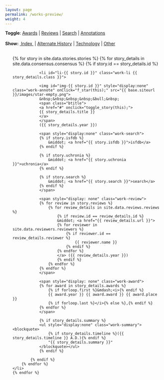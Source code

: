```yaml
---
layout: page
permalink: /works-preview/
weight: 4
---
```


[//]: # (---------------------------------------------------)
[//]: # ( Copyright 2014, Rich Persaud, All Rights Reserved )
[//]: # (---------------------------------------------------)

<script src="{{ site.baseurl }}/js/store+json2.min.js"></script>
<script type="text/javascript">

// Globals
var u_annote;
var u_config;
var APIver = "20141026_";

function init() 
{
	if (!store.enabled) {
		alert ("Local storage not supported in your browser.  Please disable 'Private Mode' or upgrade to a modern browser.");
		return;
	}

	u_annote = store.get ( APIver + 'userdata' ) || {};
	u_config = store.get ( APIver + 'config' ) || {};

	var keys = [];
	var obj = {};
	for ( var key in u_annote )
	{
		if ( obj = document.getElementById( key ))
			f_star_img ( obj );
	}

	for ( var key in u_config.span )
	{
		display_span (key, u_config.span [key] );
	}

	for ( var key in u_config.subset )
	{
		if ( u_config.subset [key] )
			f_subset (key);
	}
}

function printObj ( testObj )
{
    var szObj       =   ''                                      ;
    for ( var i in testObj )
        szObj       += 'obj[' + i + ']=' + testObj[i]           ;
    return szObj    ;
}

function f_star ( obj )
{
	if ( typeof u_annote[ obj.id ] == 'undefined' )
		u_annote [ obj.id ] = 1;
	else
		u_annote [ obj.id ] += 1;
	
	if ( u_annote [ obj.id ] > 5)
		u_annote [ obj.id ] = 0;

	store.set ( APIver + 'userdata', u_annote );

	f_star_img ( obj );
}

function f_star_img ( obj )
{
	switch ( u_annote [ obj.id ] ) {
		case 1:
			obj.src = "{{ site.baseurl }}/images/star-grey.png";
			break;
		case 2:
			obj.src = "{{ site.baseurl }}/images/star-blue.png";
			break;
		case 3:
			obj.src = "{{ site.baseurl }}/images/star-green.png";
			break;
		case 4:
			obj.src = "{{ site.baseurl }}/images/star-orange.png";
			break;
		case 5:
			obj.src = "{{ site.baseurl }}/images/star-red.png";
			break;
		default:
			obj.src = "{{ site.baseurl }}/images/star-empty.png";
	}
}

function reset_filter ()
{
	var items = document.getElementsByClassName ( 'work-menu' );
	for (i=0; i < items.length; i++)
		items[i].style.textDecoration = 'none';;

	var items = document.getElementsByClassName ( 'work-li' );
	for (i=0; i < items.length; i++)
		items[i].style.display = '';;

	items = document.getElementsByClassName ( 'work-summary' );
	for (i=0; i < items.length; i++)
		items[i].style.display = 'none';;

	if ( typeof u_config.subset == 'undefined' )
		u_config.subset = {};

	for ( var key in u_config.subset )
		u_config.subset [key] = 0;

	store.set ( APIver + 'config' , u_config );
}

function f_subset( className )
{
	var text = document.getElementById( className );
	text.style.textDecoration = 'underline';

	var items = document.getElementsByClassName ( 'work-li' );
	for (i=0; i < items.length; i++)
	{
		if ( ! items[i].classList.contains(  className  ) )
			items[i].style.display = 'none';
	}

	items = document.getElementsByClassName ( 'work-summary' );
	for (i=0; i < items.length; i++)
	{
		items[i].style.display = '';
	}

	if ( typeof u_config.subset == 'undefined' )
		u_config.subset = {};

	u_config.subset [className] = 1;
	store.set ( APIver + 'config' , u_config );
}

function toggle_story ( node )
{
	var gp = node.parentNode.parentNode; // <li>
	var items = gp.getElementsByClassName ( 'work-summary' );

	for (i=0; i < items.length; i++)
	{
		es = items[i].style;
		es.display = es.display == 'none'? '' : 'none';
	}
}

function toggle_span( className )
{
	var items = document.getElementsByClassName (  className  );
	for (i=0; i < items.length; i++)
	{
			es = items[i].style;
			es.display = es.display == 'none' ? '' : 'none';
	}

	if ( typeof u_config.span == 'undefined' )
		u_config.span = {};

	u_config.span [className] = es.display == 'none' ? 0 : 1;

	var text = document.getElementById( 'menu-' + className);
	text.style.textDecoration = u_config.span [className]? 'underline' : 'none';

	store.set ( APIver + 'config' , u_config );
}

function display_span (className, arg)
{
	var text  = document.getElementById( 'menu-' + className );
	text.style.textDecoration = arg? 'underline' : 'none';

	var items = document.getElementsByClassName ( className );
	for (i=0; i < items.length; i++)
	{
		items[i].style.display = arg? '' : 'none';
	}
}

</script>

<div>
<b>Toggle</b>: 
  <a id="menu-work-award" href="#" onClick="toggle_span('work-award');">Awards</a>
| <a id="menu-work-review" href="#" onClick="toggle_span('work-review');">Reviews</a>
| <a id="menu-work-search" href="#" onClick="toggle_span('work-search');">Search</a>
| <a id="menu-work-annote" href="#" onClick="toggle_span('work-annote');">Annotations</a>
<br>
<br>
<b>Show:</b>
<a id="all" class='work-menu' href="#" onclick="reset_filter();">&nbsp;Index&nbsp;</a>
 | <a id="alt-hist" class='work-menu' href="#" onclick="reset_filter(); f_subset('alt-hist');">Alternate History</a>
 | <a id="tech" class='work-menu' href="#" onclick="reset_filter(); f_subset('tech');">Technology</a>
 | <a id="other" class='work-menu' href="#" onclick="reset_filter(); f_subset('other');">Other</a>
</div>

<br>

<ul style="list-style-type: none;" class="work-ul">
	{% for story in site.data.stories.stories %}
	  	{% for story_details in site.data.consensus.consensus %}
			{% if story.id == story_details.id %}

				<li id="li-{{ story.id }}" class="work-li {{ story_details.class }}">

				<img id="img-{{ story.id }}" style="display:none" class="work-annote" onClick="f_star(this);" src="{{ base.siteurl }}/images/star-empty.png">
				&nbsp;&nbsp;&nbsp;&nbsp;&bull;&nbsp;
				<span class="btitle">
				<a href="#" onclick="toggle_story(this);">
				{{ story_details.title }}
				</a>
				</span>
				({{ story_details.year }})

				<span style="display:none" class="work-search">
				{% if story.isfdb %}
					&middot; <a href="{{ story.isfdb }}">isfdb</a>
				{% endif %}
		
				{% if story.uchronia %}
					&middot; <a href="{{ story.uchronia }}">uchronia</a>
				{% endif %}

				{% if story.search %}
					&middot; <a href="{{ story.search }}">search</a>
				{% endif %}
				</span>

				<span style="display: none" class="work-review">
	  			{% for review in story.reviews %}
					{% for review_details in site.data.reviews.reviews %}
						{% if review.id == review_details.id %}
						&middot; <a href="{{ review_details.url }}">
	  					{% for reviewer in site.data.reviewers.reviewers %}
							{% if reviewer.id == review_details.reviewer %}
								{{ reviewer.name }}
							{% endif %}
	  					{% endfor %}
						</a> ({{ review_details.year }})
						{% endif %}
					{% endfor %}
				{% endfor %}
				</span>

				<span style="display: none" class="work-award">
				{% for award in story_details.awards %}
					{% if forloop.first %}&mdash;<i>{% endif %}
					{{ award.year }} {{ award.award }} {{ award.place }}
					{% if forloop.last %}</i>{% else %},{% endif %}
				{% endfor %}
				</span>

				{% if story_details.summary %}
				<ul style="display:none" class="work-summary"><blockquote>
					{% if story_details.timeline %}({{ story_details.timeline }} A.D.){% endif %}
					"{{ story_details.summary }}"
				</blockquote></ul>
				{% endif %}

			{% endif %}
  		{% endfor %}
	</li>
	{% endfor %}
</ul>


<script type="text/javascript">
	init();
</script>
